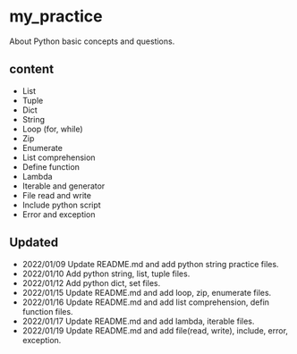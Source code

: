 # my_practice
About Python basic concepts and questions.

## content
+ List
+ Tuple
+ Dict
+ String
+ Loop (for, while)
+ Zip
+ Enumerate
+ List comprehension
+ Define function
+ Lambda
+ Iterable and generator
+ File read and write
+ Include python script
+ Error and exception

## Updated 
+ 2022/01/09 Update README.md and add python string practice files.
+ 2022/01/10 Add python string, list, tuple files.
+ 2022/01/12 Add python dict, set files.
+ 2022/01/15 Update README.md and add loop, zip, enumerate files.
+ 2022/01/16 Update README.md and add list comprehension, defin function files.
+ 2022/01/17 Update README.md and add lambda, iterable files.
+ 2022/01/19 Update README.md and add file(read, write), include, error, exception.


